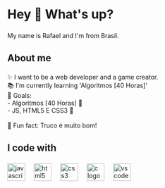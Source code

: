 <h1 align="left">Hey 👋 What's up?</h1>

###

<p align="left">My name is Rafael and I'm from Brasil.</p>

###

<h2 align="left">About me</h2>

###

<p align="left">✨ I want to be a web developer and a game creator.<br>📚 I'm currently learning 'Algoritmos [40 Horas]'<br>🎯 Goals: <br>- Algoritmos [40 Horas] 📌<br>- JS, HTML5 E CSS3 🛑<br><br>🎲 Fun fact: Truco é muito bom!</p>

###

<h2 align="left">I code with</h2>

###

<div align="left">
  <img src="https://cdn.jsdelivr.net/gh/devicons/devicon/icons/javascript/javascript-original.svg" height="40" alt="javascript logo"  />
  <img width="12" />
  <img src="https://cdn.jsdelivr.net/gh/devicons/devicon/icons/html5/html5-original.svg" height="40" alt="html5 logo"  />
  <img width="12" />
  <img src="https://cdn.jsdelivr.net/gh/devicons/devicon/icons/css3/css3-original.svg" height="40" alt="css3 logo"  />
  <img width="12" />
  <img src="https://cdn.jsdelivr.net/gh/devicons/devicon/icons/c/c-original.svg" height="40" alt="c logo"  />
  <img width="12" />
  <img src="https://cdn.jsdelivr.net/gh/devicons/devicon/icons/vscode/vscode-original.svg" height="40" alt="vscode logo"  />
</div>

###
